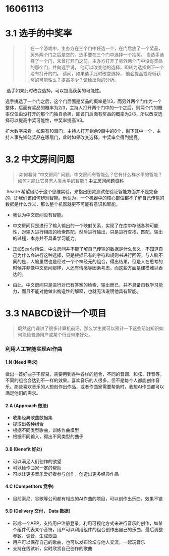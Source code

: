 # 16061113

# 3.1 选手的中奖率

> > ​	在一个游戏中，主办方在三个门中任选一个，在门后放了一个奖品，另外两个门之后是空的。选手要在三个门中选择一个抽奖。 当选手选择了一个门，未曾打开门之前，主办方打开了另外两个门中没有奖品的那个门，并向选手说， 他可以改变他的选择，即转为选择剩下一个没有打开的门。 请问，如果选手此时改变选择， 他会提高或降低获奖的可能性么？提高多少？请给出你的分析。

​	选手如果此时改变选择，可以提高获奖的可能性。

​	选手挑选了一个门之后，这个门后面是奖品的概率是1/3，而另外两个门作为一个整体，后面有奖品的概率为2/3，主持人打开两个门中的一个之后，则两个门的概率仅仅由没打开的那个门独自承担，即该门后面有奖品的概率为2/3，所以改变选择可以提高中奖可能性，中奖率提高1/3。

​	扩大数字来看，如果有10扇门，主持人打开剩余9扇中的8个，剩下其中一个，主持人事先知晓奖品在哪扇门，此时如果改变选择，中奖率会得到提高。

# 3.2 中文房间问题

> ​	如何看待 “中文房间” 问题，中文房间有智能么？它有什么样水平的智能？如何才能让它具有人类水平的智能？[中文房间问题资料](https://www.bing.com/search?setmkt=zh-CN&q=%E4%B8%AD%E6%96%87%E6%88%BF%E9%97%B4+%E9%97%AE%E9%A2%98)
>

​	Searle 希望借助于这个思维实验，来指出图灵测试在验证智能方面并不是完备的，即我们该如何辨别智能。他认为，一个机器中的核心部位都不了解自己传输的数据是什么含义，那么整个机器就更不可能有意识和智能。

- 我认为中文房间没有智能。

- 中文房间只是进行了输入输出的一个映射关系，实现了在库中存储各种可能性，对输入进行相应的检索匹配，然后进行输出，只是进行查找，匹配，输出的过程，本身并不具备学习能力。
- 正如Searle所说，中文房间并不能了解自己传输的数据是什么含义，不知道自己为什么会进行这种选择，只是根据已有的字符和规则书进行回答。与人脑不同的是，人脑虽然也是经过一个个神经元的组合，得出结果，但是人在思考的时候并非像中文房间那样，人还有情感等因素考虑，而这些方面是建模难以表达的。
- 由此，中文房间只是进行对已有答案的检索、输出而已，并不具备自我学习能力，而且不能对他做出构造性的解释，也就无法说明他具有智能。

# 3.3 NABCD设计一个项目

> 既然这门课讲了很多计算机前沿，那么学生就可以预计一下这些前沿知识如何能给普通用户或某个行业带来好处。

### 	利用人工智能实现AI作曲

#### 1.N (Need 需求)

​	做出一首好曲子不容易，需要用到各种各样的组合，不同的音调、和弦、转音等，不同的组合会达到不一样的效果。喜欢音乐的人很多，但不是每个人都能创作音乐。那些喜欢音乐的人想创作出作品，或者作曲家需要帮助时，我想AI作曲都可以满足他们的需求。

#### 2.A (Approach 做法)

- 收集经典歌曲数据集
- 提取出各种组合
- 根据不同类型歌曲，训练作曲模型
- 根据不同输入，得出不同类型的曲子

#### 3.B (Benefit 好处)

- 可以满足人们创作的欲望
- 可以给作曲家一定的帮助
- 可以让更多音乐爱好者参与创作，创造出更多经典作品

#### 4.C (Competitors 竞争)

- 目前索尼、谷歌等公司都有相应的AI作曲的项目，可以创作出乐曲，效果不错

#### 5.D (Delivery 交付， Data 数据）

- 形成一个APP，支持用户注册登录，利用可视化方式来进行音乐的创作，如某个组件代表某个音符，用户可以利用组件的组合创作出自己的乐曲，最后调整参数，调音，生成歌曲
- 用户可以保存自己的歌曲，也可以发布论坛与他人交流，一起玩音乐
- 支持在线试听，实时欣赏自己创作的歌曲